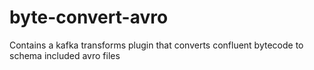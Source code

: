 # byte-convert-avro
Contains a kafka transforms plugin that converts confluent bytecode to schema included avro files
